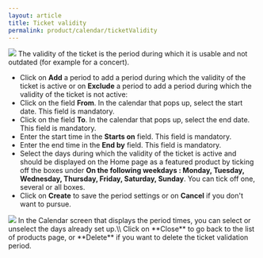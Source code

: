 ```yaml
---
layout: article
title: Ticket validity
permalink: product/calendar/ticketValidity
---
```

<img src="{{ site.baseurl }}/images/product/calendar/ticketValidity/1.png"/>
The validity of the ticket is the period during which it is usable and not outdated (for example for a concert). 

* Click on **Add** a period to add a period during which the validity of the ticket is active or on **Exclude** a period to add a period during which the validity of the ticket is not active:
* Click on the field **From**. In the calendar that pops up, select the start date. This field is mandatory.
* Click on the field **To**. In the calendar that pops up, select the end date. This field is mandatory.
* Enter the start time in the **Starts on** field. This field is mandatory.
* Enter the end time in the **End by** field. This field is mandatory.
* Select the days during which the validity of the ticket is active and should be displayed on the Home page as a featured product by ticking off the boxes under **On the following weekdays : Monday, Tuesday, Wednesday, Thursday, Friday, Saturday, Sunday**. You can tick off one, several or all boxes.
* Click on **Create** to save the period settings or on **Cancel** if you don't want to pursue.

<img src="{{ site.baseurl }}/images/product/calendar/ticketValidity/2.png"/>
In the Calendar screen that displays the period times, you can select or unselect the days already set up.\\
Click on **Close** to go back to the list of products page, or **Delete** if you want to delete the ticket validation period.
